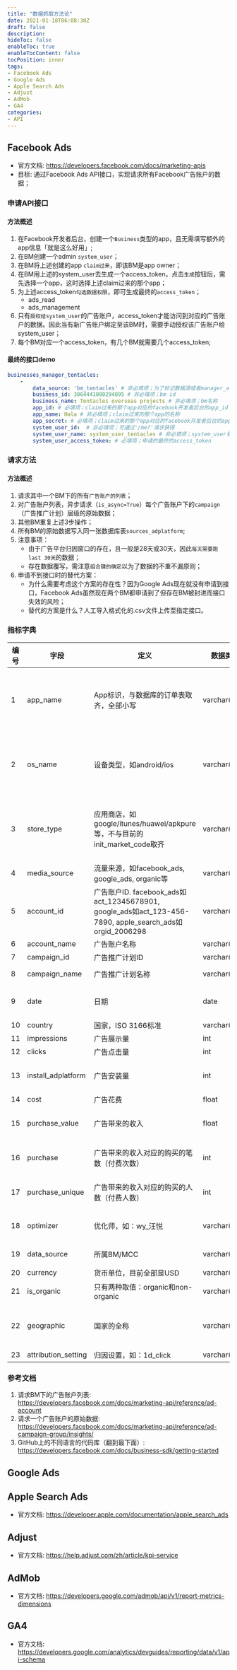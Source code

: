 ```yaml
---
title: "数据抓取方法论"
date: 2021-01-18T06:08:30Z
draft: false
description: 
hideToc: false
enableToc: true
enableTocContent: false
tocPosition: inner
tags:
- Facebook Ads
- Google Ads
- Apple Search Ads
- Adjust
- AdMob
- GA4
categories:
- API
---
```


## Facebook Ads
 
- 官方文档: https://developers.facebook.com/docs/marketing-apis
- 目标: 通过Facebook Ads API接口，实现请求所有Facebook广告账户的数据；

### 申请API接口

#### 方法概述

1. 在Facebook开发者后台，创建一个`Business`类型的app，且无需填写额外的app信息「就是这么好用」;
2. 在BM创建一个admin `system_user`；
3. 在BM将上述创建的app `claim过来`，即该BM是app owner；
4. 在BM用上述的system_user去生成一个access_token，点击`生成`按钮后，需先选择一个app，这时选择上述claim过来的那个app；
5. 为上述access_token`勾选数据权限`，即可生成最终的`access_token`；
   - ads_read
   - ads_management
6. 只有`授权给system_user`的广告账户，access_token才能访问到对应的广告账户的数据。因此当有新广告账户绑定至该BM时，需要手动授权该广告账户给system_user；
7. 每个BM对应一个access_token，有几个BM就需要几个access_token;

#### 最终的接口demo

```yaml
businesses_manager_tentacles:
	-
		data_source: 'bm_tentacles' # 非必填项；为了标记数据源或者manager_account
		business_id: 3064441080294895 # 非必填项；bm id
		business_name: Tentacles overseas projects # 非必填项；bm名称
		app_id: # 必填项；claim过来的那个app对应的facebook开发者后台的app_id
		app_name: Hala # 非必填项；claim过来的那个app的名称
		app_secret: # 必填项；claim过来的那个app对应的facebook开发者后台的app_secret
		system_user_id:  # 非必填项；可通过'/me?'请求获得
		system_user_name: system_user_tentacles # 非必填项；system_user名称
		system_user_access_token: # 必填项；申请的最终的access_token
```

### 请求方法

#### 方法概述

1. 请求其中一个BM下的所有`广告账户的列表`；
2. 对广告账户列表，异步请求（`is_async=True`）每个广告账户下的`campaign`（广告推广计划）层级的原始数据；
3. 其他BM重复上述3步操作；
4. 所有BM的原始数据写入同一张数据库表`sources_adplatform`;
5. 注意事项：
   - 由于广告平台归因窗口的存在，且一般是28天或30天，因此`每天需要跑last 30天`的数据；
   - 存在数据覆写，需注意`组合键的确定`以为了数据的不重不漏原则；
6. 申请不到接口时的替代方案：
   - 为什么需要考虑这个方案的存在性？因为Google Ads现在就没有申请到接口，Facebook Ads虽然现在两个BM都申请到了但存在BM被封进而接口失效的风险；
   - 替代的方案是什么？人工导入格式化的.csv文件上传至指定接口。

### 指标字典

| 编号  | 字段 | 定义 | 数据类型 | 数据来源 | API字段 |
| --- | --- | --- | --- | --- | --- | 
| 1 | app_name | App标识，与数据库的订单表取齐，全部小写 | varchar(15) | 通过AdSet层级的AdPromotedObject对象的object_store_url或者application_id间接获得 | 具体方法见fb_campaign_promoted_object.py |
| 2 | os_name | 设备类型，如android/ios | varchar(7)  | 通过AdSet层级的AdPromotedObject对象的object_store_url或者application_id间接获得 | 具体方法见fb_campaign_promoted_object.py |
| 3 | store_type | 应用商店，如google/itunes/huawei/apkpure等，不与目前的init_market_code取齐 | varchar(10) | 通过AdSet层级的AdPromotedObject对象的object_store_url或者application_id间接获得 | 具体方法见fb_campaign_promoted_object.py |
| 4 | media_source | 流量来源，如facebook_ads, google_ads, organic等 | varchar(25) | 通过请求时的access_token确定 | / |
| 5 | account_id | 广告账户ID. facebook_ads如act_12345678901, google_ads如act_123-456-7890, apple_search_ads如orgid_2006298 | varchar(25) | API | account_id |
| 6 | account_name | 广告账户名称 | varchar(50) | API | account_name |
| 7 | campaign_id | 广告推广计划ID | varchar(20) | API | 'level': 'campaign', campaign_id |
| 8 | campaign_name | 广告推广计划名称 | varchar(255) | API | 'level': 'campaign', campaign_name |
| 9 | date | 日期 | date | API | 由date_start + date_stop + time_increment确定，理论上我们应该是分天请求 |
| 10 | country | 国家，ISO 3166标准 | varchar(7) | API | 'breakdowns': ['country'] |
| 11 | impressions | 广告展示量 | int | API | impressions |
| 12 | clicks | 广告点击量 | int | API | clicks |
| 13 | install_adplatform | 广告安装量 | int | API | actions, 这个字段返回一个json格式的，需要使用'filtering'，具体方法见fb_campaign_insights.py |
| 14 | cost | 广告花费 | float | API | spend |
| 15 | purchase_value | 广告带来的收入 | float | API | actions, 这个字段返回一个json格式的，需要使用'filtering'，具体方法见fb_campaign_insights.py |
| 16 | purchase | 广告带来的收入对应的购买的笔数（付费次数） | int | API | actions, 这个字段返回一个json格式的，需要使用'filtering'，具体方法见fb_campaign_insights.py |
| 17 | purchase_unique | 广告带来的收入对应的购买的人数（付费人数） | int | API | actions, 这个字段返回一个json格式的，需要使用'filtering'，具体方法见fb_campaign_insights.py |
| 18 | optimizer | 优化师，如：wy_汪悦 | varchar(20) | 通过正则表达式确定，具体方法见find.py | / |
| 19 | data_source | 所属BM/MCC | varchar(25) | 通过请求时的access_token确定 | / |
| 20 | currency | 货币单位，目前全部是USD | varchar(3) | API | account_currency |
| 21 | is_organic | 只有两种取值：organic和non-organic | varchar(12) | 通过maps.yaml中的映射关系确定 |  |
| 22 | geographic | 国家的全称 | varchar(50) | 临时的字段，为了配合google_ads的本地.csv性质的数据源 | / |
| 23 | attribution_setting | 归因设置，如：1d_click | varchar(25) | API | attribution_setting  |

### 参考文档

1. 请求BM下的广告账户列表: https://developers.facebook.com/docs/marketing-api/reference/ad-account
2. 请求一个广告账户的原始数据: https://developers.facebook.com/docs/marketing-api/reference/ad-campaign-group/insights/
3. GitHub上的不同语言的代码库（翻到最下面）: https://developers.facebook.com/docs/business-sdk/getting-started

## Google Ads


## Apple Search Ads

- 官方文档: https://developer.apple.com/documentation/apple_search_ads


## Adjust

- 官方文档: https://help.adjust.com/zh/article/kpi-service



## AdMob

- 官方文档: https://developers.google.com/admob/api/v1/report-metrics-dimensions

## GA4

- 官方文档: https://developers.google.com/analytics/devguides/reporting/data/v1/api-schema